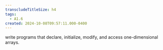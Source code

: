 ```yaml
---
transcludeTitleSize: h4
tags:
  - A1.6
created: 2024-10-08T09:57:11.000-0400
---
```

write programs that declare, initialize, modify, and access one-dimensional arrays.